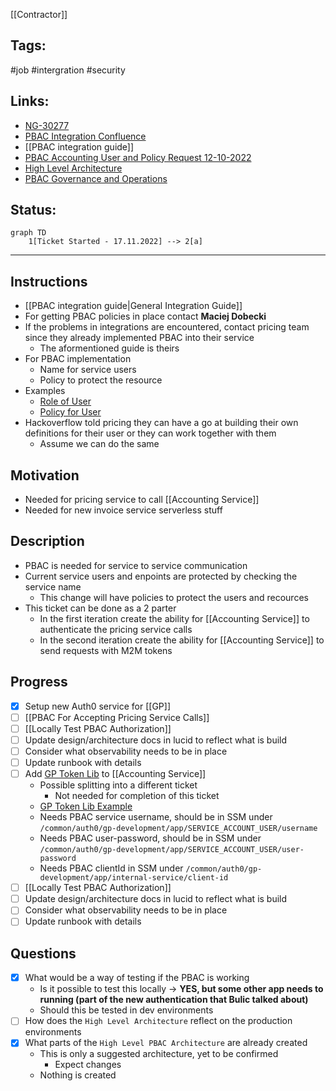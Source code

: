 [[Contractor]]

## Tags:
#job #intergration #security 

## Links:
- [NG-30277](https://globalization-partners.atlassian.net/browse/NG-30277)
- [PBAC Integration Confluence](https://globalization-partners.atlassian.net/wiki/spaces/PBS/pages/2548990244/PBAC+integration+documentation)
- [[PBAC integration guide]]
- [PBAC Accounting User and Policy Request 12-10-2022](https://globalization-partners.atlassian.net/wiki/spaces/GPB/pages/2832433262/PBAC+-+Accounting+User+and+Policy+request+2022-10-12)
- [High Level Architecture](https://lucid.app/lucidchart/5a3b68bc-4109-487c-9437-627aecc03360/edit?invitationId=inv_aa78598d-b0dc-4568-b9b3-5b36a8e340eb&page=RgM-SRZu31MN#)
- [PBAC Governance and Operations](https://globalization-partners.atlassian.net/wiki/spaces/GPARCH/pages/2673868809/PBAC+Governance+and+Operations)

## Status:
```mermaid
graph TD
	1[Ticket Started - 17.11.2022] --> 2[a]
```
---
## Instructions
- [[PBAC integration guide|General Integration Guide]]
- For getting PBAC policies in place contact **Maciej Dobecki**
- If the problems in integrations are encountered, contact pricing team since they already implemented PBAC into their service
	- The aformentioned guide is theirs
- For PBAC implementation
	- Name for service users
	- Policy to protect the resource
- Examples
	- [Role of User](https://github.com/globalization-partners/gp-security-management-data/blob/main/domains/time-expense/roles/gp.internal.service.te-person.general.json)
	- [Policy for User](https://github.com/globalization-partners/gp-security-management-data/blob/main/domains/user/security-policies/gp.user-service.person.app.json)
- Hackoverflow told pricing they can have a go at building their own definitions for their user or they can work together with them
	- Assume we can do the same

## Motivation
- Needed for pricing service to call [[Accounting Service]]
- Needed for new invoice service serverless stuff

## Description
- PBAC is needed for service to service communication
- Current service users and enpoints are protected by checking the service name
	- This change will have policies to protect the users and recources
- This ticket can be done as a 2 parter
	- In the first iteration create the ability for [[Accounting Service]] to authenticate the pricing service calls
	- In the second iteration create the ability for [[Accounting Service]] to send requests with M2M tokens

## Progress
- [x] Setup new Auth0 service for [[GP]]
- [ ] [[PBAC For Accepting Pricing Service Calls]]
- [ ] [[Locally Test PBAC Authorization]]
- [ ] Update design/architecture docs in lucid to reflect what is build
- [ ] Consider what observability needs to be in place
- [ ] Update runbook with details
- [ ] Add [GP Token Lib](https://github.com/globalization-partners/common-node-packages/tree/main/packages/token) to [[Accounting Service]]
	- Possible splitting into a different ticket
		- Not needed for completion of this ticket
	- [GP Token Lib Example](https://github.com/globalization-partners/gp-payroll-core/blob/0279c89e07dce179ef1a990dbae7e8d3fdfa31ef/src/utils/http/index.ts#L83)
	- Needs PBAC service username, should be in SSM under `/common/auth0/gp-development/app/SERVICE_ACCOUNT_USER/username`
	- Needs PBAC user-password, should  be in SSM under `/common/auth0/gp-development/app/SERVICE_ACCOUNT_USER/user-password`
	- Needs PBAC clientId in SSM under `/common/auth0/gp-development/app/internal-service/client-id`
- [ ] [[Locally Test PBAC Authorization]]
- [ ] Update design/architecture docs in lucid to reflect what is build
- [ ] Consider what observability needs to be in place
- [ ] Update runbook with details

## Questions
- [x] What would be a way of testing if the PBAC is working
	- Is it possible to test this locally → **YES, but some other app needs to running (part of the new authentication that Bulic talked about)**
	- Should this be tested in dev environments
- [ ] How does the `High Level Architecture` reflect on the production environments
- [x] What parts of the `High Level PBAC Architecture` are already created
	- This is only a suggested architecture, yet to be confirmed
		- Expect changes
	- Nothing is created